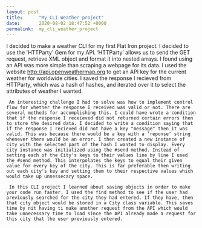 ```yaml
---
layout: post
title:      "My CLI Weather project"
date:       2020-08-02 18:47:52 +0000
permalink:  my_cli_weather_project
---
```



   I decided to make a weather CLI for my first Flat Iron project. I decided to use the 'HTTParty' Gem for my API.  ‘HTTParty’ allows us to send the GET request, retrieve XML object and format it into nested arrays. I found using an API was more simple than scraping a webpage for its data. I used the website http://api.openweathermap.org to get an API key for the current weather for worldwide cities. I saved the response I recieved from HTTParty, which was a hash of hashes, and iterated over it to select the attributes of weather I wanted. 
	 
	 An interesting challenge I had to solve was how to implement control flow for whether the response I received was valid or not. There are several methods for accomplishing this. I could have wrote a condition that if the response I receieved did not returned certain errors then to store the desired data. I decided to write a condition saying that if the response I recieved did not have a key "message" then it was valid. This was because there would be a key with a 'reponse' string whenever there would be an error. I then created a new instance of city with the selected part of the hash I wanted to display. Every city instance was initialized using the #send method. Instead of setting each of the City's keys to their values line by line I used the #send method. This interpolates the keys to equal their given value for every key of the city. This is far preferable then writing out each city's key and setting them to their respective values which would take up unnessecary space. 
	 
	 In this CLI project I learned about saving objects in order to make your code run faster. I used the find method to see if the user had previously searched for the city they had entered. If they have, then that city object would be stored in a City class variable. This saves time by nit having ti make another request from the API which would take unnecessary time to load since the API already made a request for this city that the user previously entered. 
	  
